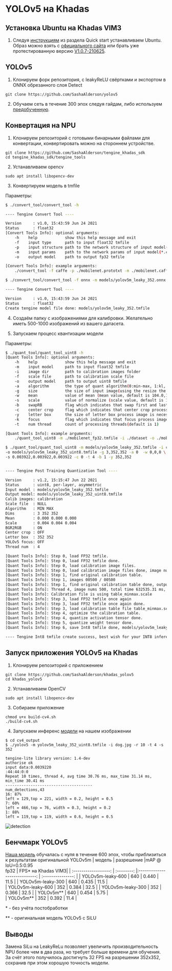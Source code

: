 # YOLOv5 на Khadas
## Установка Ubuntu на Khadas VIM3
1. Следуя [инструкциям](https://docs.khadas.com/linux/vim3/index.html) из раздела Quick start устанавливаем Ubuntu. Образ можно взять с [официального сайта](https://docs.khadas.com/linux/firmware/Vim3UbuntuFirmware.html) или брать уже 
протестированную версию [V1.0.7-210625](https://drive.google.com/drive/folders/1FUXloO80ecwliYHQxfVgwSeL5ceh2Hhl?usp=sharing).
## YOLOv5
1. Клонируем форк репозитория, с leakyReLU свёртками и экспортом в ONNX обрезанного слоя Detect
```
git clone https://github.com/SashaAlderson/yolov5
```
2. Обучаем сеть в течение 300 эпох следуя гайдам, либо используем [предобученную](https://drive.google.com/drive/folders/1wlErIkcGLRwXylHBNNuMXS2gnXjkixCY?usp=sharing).
## Конвертация на NPU
1. Клонируем репозиторий с готовыми бинарными файлами для конвертации, конвертировать можно на стороннем устройстве.
```
git clone https://github.com/SashaAlderson/tengine_khadas_sdk
cd tengine_khadas_sdk/tengine_tools
```
2. Устанавливаем opencv
```
sudo apt install libopencv-dev
```
3. Конвертируем модель в tmfile

  Параметры: 
```bash
$ ./convert_tool/convert_tool -h

---- Tengine Convert Tool ---- 

Version     : v1.0, 15:43:59 Jun 24 2021
Status      : float32
[Convert Tools Info]: optional arguments:
	-h    help            show this help message and exit
	-f    input type      path to input float32 tmfile
	-p    input structure path to the network structure of input model(*.prototxt, *.symbol, *.cfg, *.pdmodel)
	-m    input params    path to the network params of input model(*.caffemodel, *.params, *.weight, *.pb, *.onnx, *.tflite, *.pdiparams)
	-o    output model    path to output fp32 tmfile

[Convert Tools Info]: example arguments:
	./convert_tool -f caffe -p ./mobilenet.prototxt -m ./mobilenet.caffemodel -o ./mobilenet.tmfile
```
```bash
$ ./convert_tool/convert_tool -f onnx -m models/yolov5m_leaky_352.onnx -o models/yolov5m_leaky_352.tmfile

---- Tengine Convert Tool ---- 

Version     : v1.0, 15:43:59 Jun 24 2021
Status      : float32
Create tengine model file done: models/yolov5m_leaky_352.tmfile
```
4. Создаём папку с изображениями для калибровки. Желательно иметь 500-1000 изображений из вашего датасета.

5. Запускаем процесс квантизации модели

  Параметры:
```bash
$ ./quant_tool/quant_tool_uint8 -h
[Quant Tools Info]: optional arguments:
	-h    help            show this help message and exit
	-m    input model     path to input float32 tmfile
	-i    image dir       path to calibration images folder
	-f    scale file      path to calibration scale file
	-o    output model    path to output uint8 tmfile
	-a    algorithm       the type of quant algorithm(0:min-max, 1:kl, default is 0)
	-g    size            the size of input image(using the resize the original image,default is 3,224,224)
	-w    mean            value of mean (mean value, default is 104.0,117.0,123.0)
	-s    scale           value of normalize (scale value, default is 1.0,1.0,1.0)
	-b    swapRB          flag which indicates that swap first and last channels in 3-channel image is necessary(0:OFF, 1:ON, default is 1)
	-c    center crop     flag which indicates that center crop process image is necessary(0:OFF, 1:ON, default is 0)
	-y    letter box      the size of letter box process image is necessary([rows, cols], default is [0, 0])
	-k    focus           flag which indicates that focus process image is necessary(maybe using for YOLOv5, 0:OFF, 1:ON, default is 0)
	-t    num thread      count of processing threads(default is 1)

[Quant Tools Info]: example arguments:
	./quant_tool_uint8 -m ./mobilenet_fp32.tmfile -i ./dataset -o ./mobilenet_uint8.tmfile -g 3,224,224 -w 104.007,116.669,122.679 -s 0.017,0.017,0.017

```
```bash
$ ./quant_tool/quant_tool_uint8 -m models/yolov5m_leaky_352.tmfile -i calibration \
-o models/yolov5m_leaky_352_uint8.tmfile -g 3,352,352 -a 0  -w 0,0,0 \
-s 0.003922,0.003922,0.003922 -c 0 -t 4 -b 1 -y 352,352


---- Tengine Post Training Quantization Tool ---- 

Version     : v1.2, 15:15:47 Jun 22 2021
Status      : uint8, per-layer, asymmetric
Input model : models/yolov5m_leaky_352.tmfile
Output model: models/yolov5m_leaky_352_uint8.tmfile
Calib images: calibration
Scale file  : NULL
Algorithm   : MIN MAX
Dims        : 3 352 352
Mean        : 0.000 0.000 0.000
Scale       : 0.004 0.004 0.004
BGR2RGB     : ON
Center crop : OFF
Letter box  : 352 352
YOLOv5 focus: OFF
Thread num  : 4

[Quant Tools Info]: Step 0, load FP32 tmfile.
[Quant Tools Info]: Step 0, load FP32 tmfile done.
[Quant Tools Info]: Step 0, load calibration image files.
[Quant Tools Info]: Step 0, load calibration image files done, image num is 500.
[Quant Tools Info]: Step 1, find original calibration table.
[Quant Tools Info]: Step 1, images 00500 / 00500
[Quant Tools Info]: Step 1, find original calibration table done, output ./table_minmax.scale
[Quant Tools Info]: Thread 4, image nums 500, total time 632535.31 ms, avg time 1265.07 ms
[Quant Tools Info]: Calibration file is using table_minmax.scale
[Quant Tools Info]: Step 3, load FP32 tmfile once again
[Quant Tools Info]: Step 3, load FP32 tmfile once again done.
[Quant Tools Info]: Step 3, load calibration table file table_minmax.scale.
[Quant Tools Info]: Step 4, optimize the calibration table.
[Quant Tools Info]: Step 4, quantize activation tensor done.
[Quant Tools Info]: Step 5, quantize weight tensor done.
[Quant Tools Info]: Step 6, save Int8 tmfile done, models/yolov5m_leaky_352_uint8.tmfile

---- Tengine Int8 tmfile create success, best wish for your INT8 inference has a low accuracy loss...\(^0^)/ ----

```
## Запуск приложения YOLOv5 на Khadas
1. Клонируем репозиторий с приложением
```
git clone https://github.com/SashaAlderson/khadas_yolov5
cd khadas_yolov5
```
2. Устанавливаем OpenCV
```
sudo apt install libopencv-dev
```
3. Собираем приложение
```
chmod u+x build-cv4.sh 
./build-cv4.sh
```
4. Запускаем инференс [модели](https://drive.google.com/drive/folders/1wlErIkcGLRwXylHBNNuMXS2gnXjkixCY?usp=sharing) на нашем изображении
```
$ cd cv4_output
$ ./yolov5 -m yolov5m_leaky_352_uint8.tmfile -i dog.jpg -r 10 -t 4 -s 352

tengine-lite library version: 1.4-dev
authorise ok
input data:0.0039220
:44:44:0:0
Repeat 10 times, thread 4, avg time 30.76 ms, max_time 31.14 ms, min_time 30.41 ms
--------------------------------------
num_detections,43
16: 87%
left = 129,top = 221, width = 0.2, height = 0.5
7: 60%
left = 466,top = 76, width = 0.3, height = 0.2
1: 88%
left = 119,top = 119, width = 0.6, height = 0.5
```
![detection](https://user-images.githubusercontent.com/84590713/162187388-c371b63c-27ec-4fdd-a18f-644d1e368dba.jpg)

## Бенчмарк YOLOv5
[Наша модель](https://drive.google.com/drive/folders/1wlErIkcGLRwXylHBNNuMXS2gnXjkixCY?usp=sharing) обучалась с нуля в течение 600 эпох, чтобы приблизиться к результатам оригинальной YOLOv5m
|        модель        | разрешение |mAP @<br>IoU=0.5:0.95<br>fp32  | FPS* на Khadas VIM3| 
| :------------------: | :--------: |:----------------------------: |  :---------------: | 
|   YOLOv5m-leaky-600  |    640     |           0.440               |       11.5         | 
|   YOLOv5m-leaky-300  |    640     |           0.435               |       11.5         |     
|   YOLOv5m-leaky-600  |    352     |           0.384               |       32.5         |
|   YOLOv5m-leaky-300  |    352     |           0.366               |       32.5         | 
|   YOLOv5m**          |    640     |           0.454               |       5.75         |                          
|   YOLOv5m**          |    352     |           0.392               |       11.4         | 

\*  - без учёта постобработки

\** - оригинальная модель YOLOv5 с SiLU
## Выводы
Замена SiLu на LeakyReLu позволяет увеличить производительность NPU более чем в два раза, но требует больше времени для обучения. За счёт этого получилось достигнуть 32 FPS на разрешении 352х352, сохранив при этом хорошую точность модели.

